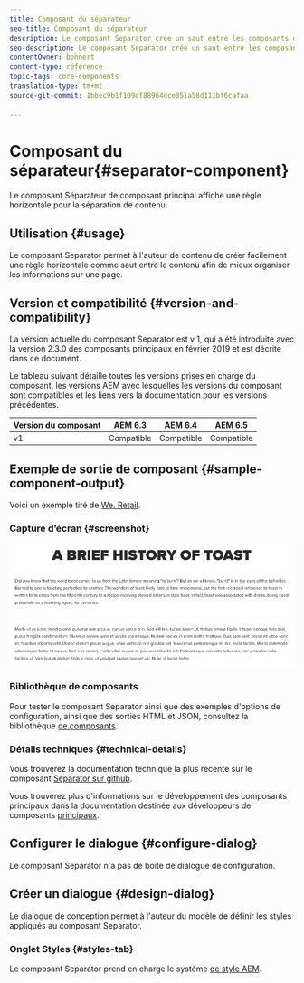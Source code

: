 ```yaml
---
title: Composant du séparateur
seo-title: Composant du séparateur
description: Le composant Separator crée un saut entre les composants d'une page.
seo-description: Le composant Separator crée un saut entre les composants d'une page.
contentOwner: bohnert
content-type: référence
topic-tags: core-components
translation-type: tm+mt
source-git-commit: 1bbec9b1f109df88964dce051a58d111bf6cafaa

---
```



# Composant du séparateur{#separator-component}

Le composant Séparateur de composant principal affiche une règle horizontale pour la séparation de contenu.

## Utilisation {#usage}

Le composant Separator permet à l&#39;auteur de contenu de créer facilement une règle horizontale comme saut entre le contenu afin de mieux organiser les informations sur une page.

## Version et compatibilité {#version-and-compatibility}

La version actuelle du composant Separator est v 1, qui a été introduite avec la version 2.3.0 des composants principaux en février 2019 et est décrite dans ce document.

Le tableau suivant détaille toutes les versions prises en charge du composant, les versions AEM avec lesquelles les versions du composant sont compatibles et les liens vers la documentation pour les versions précédentes.

| Version du composant | AEM 6.3 | AEM 6.4 | AEM 6.5 |
|---|---|---|---|
| v1 | Compatible | Compatible | Compatible |

## Exemple de sortie de composant {#sample-component-output}

Voici un exemple tiré de [We. Retail](https://helpx.adobe.com/experience-manager/6-5/sites/developing/using/we-retail.html).

### Capture d’écran {#screenshot}

![](assets/screen_shot_2019-02-07at09.38.58.png)

### Bibliothèque de composants

Pour tester le composant Separator ainsi que des exemples d&#39;options de configuration, ainsi que des sorties HTML et JSON, consultez la bibliothèque [de composants](http://opensource.adobe.com/aem-core-wcm-components/library/separator.html).

### Détails techniques {#technical-details}

Vous trouverez la documentation technique la plus récente sur le composant [Separator sur github](https://github.com/adobe/aem-core-wcm-components/blob/master/content/src/content/jcr_root/apps/core/wcm/components/separator/v1/separator).

Vous trouverez plus d&#39;informations sur le développement des composants principaux dans la documentation destinée aux développeurs de composants [principaux](developing.md).

## Configurer le dialogue {#configure-dialog}

Le composant Separator n&#39;a pas de boîte de dialogue de configuration.

## Créer un dialogue {#design-dialog}

Le dialogue de conception permet à l&#39;auteur du modèle de définir les styles appliqués au composant Separator.

### Onglet Styles {#styles-tab}

Le composant Separator prend en charge le système [de style AEM](authoring.md#component-styling).
